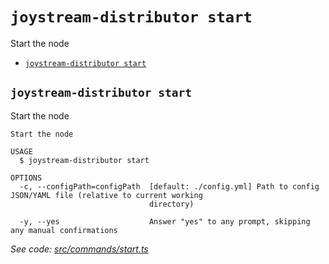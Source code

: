 `joystream-distributor start`
=============================

Start the node

* [`joystream-distributor start`](#joystream-distributor-start)

## `joystream-distributor start`

Start the node

```
Start the node

USAGE
  $ joystream-distributor start

OPTIONS
  -c, --configPath=configPath  [default: ./config.yml] Path to config JSON/YAML file (relative to current working
                               directory)

  -y, --yes                    Answer "yes" to any prompt, skipping any manual confirmations
```

_See code: [src/commands/start.ts](https://github.com/Joystream/joystream/blob/v0.1.0/src/commands/start.ts)_
